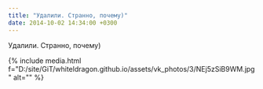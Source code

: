 ```yaml
---
title: "Удалили. Странно, почему)"
date: 2014-10-02 14:34:00 +0300
---
```


Удалили. Странно, почему)

{% include media.html f="D:/site/GiT/whiteldragon.github.io/assets/vk_photos/3/NEj5zSiB9WM.jpg" alt="" %}
